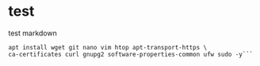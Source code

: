 # test
test markdown

```apt-get update -y && apt-get upgrade -y && \  
apt install wget git nano vim htop apt-transport-https \
ca-certificates curl gnupg2 software-properties-common ufw sudo -y```
